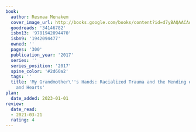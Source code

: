 ```yaml
---
book:
  author: Resmaa Menakem
  cover_image_url: http://books.google.com/books/content?id=d7yBAQAACAAJ&printsec=frontcover&img=1&zoom=1&source=gbs_api
  goodreads: '34146782'
  isbn13: '9781942094470'
  isbn9: '1942094477'
  owned: ''
  pages: '300'
  publication_year: '2017'
  series: ''
  series_position: '2017'
  spine_color: '#2d60a2'
  tags: ''
  title: 'My Grandmother\''s Hands: Racialized Trauma and the Mending of Our Bodies
    and Hearts'
plan:
  date_added: 2023-01-01
review:
  date_read:
  - 2021-03-21
  rating: 4
---
```

